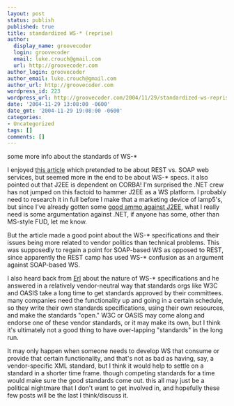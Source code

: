 ```yaml
---
layout: post
status: publish
published: true
title: standardized WS-* (reprise)
author:
  display_name: groovecoder
  login: groovecoder
  email: luke.crouch@gmail.com
  url: http://groovecoder.com
author_login: groovecoder
author_email: luke.crouch@gmail.com
author_url: http://groovecoder.com
wordpress_id: 223
wordpress_url: http://groovecoder.com/2004/11/29/standardized-ws-reprise/
date: '2004-11-29 13:08:00 -0600'
date_gmt: '2004-11-29 19:08:00 -0600'
categories:
- Uncategorized
tags: []
comments: []
---
```

<p>some more info about the standards of WS-*</p>
<p>I enjoyed <a href="http://www.webservices.org/index.php/ws/content/view/full/48412">this article</a> which pretended to be about REST vs. SOAP web services, but seemed more in the end to be about WS-* specs. it also pointed out that J2EE is dependent on CORBA! I'm surprised the .NET crew has not jumped on this factoid to hammer J2EE as a WS platform. I probably need to research it in full before I make that a marketing device of lamp5's, but since I've already gotten some <a href="http://www.looselycoupled.com/blog/lc00aa00074.html">good ammo against J2EE</a>, what I really need is some argumentation against .NET, if anyone has some, other than MS-style FUD, let me know.</p>
<p>But the article made a good point about the WS-* specifications and their issues being more related to vendor politics than technical problems. This was supposedly to regain a point for SOAP-based WS as opposed to REST, since apparently the REST camp has used WS-* confusion as an argument against SOAP-based WS.</p>
<p>I also heard back from <a href="http://www.thomaserl.com/technology/">Erl</a> about the nature of WS-* specifications and he answered in a relatively vendor-neutral way that standards orgs like W3C and OASIS take a long time to get standards approved by their committees. many companies need the functionality up and going in a certain schedule, so they write their own standards specifications, using their own resources, and make the standards "open." W3C or OASIS may come along and endorse one of these vendor standards, or it may make its own, but I think it's ultimately not a good thing to have over-lapping "standards" in the long run.</p>
<p>It may only happen when someone needs to develop WS that consume or provide that certain functionality, and that's not as bad as having, say, a vendor-specific XML standard, but I think it would help to settle on a standard in a shorter time frame. though competing standards for a time would make sure the good standards come out. this all may just be a political nightmare that I don't want to get involved in, and hopefully these few posts will be the last I think/discuss it.<br /></p>
